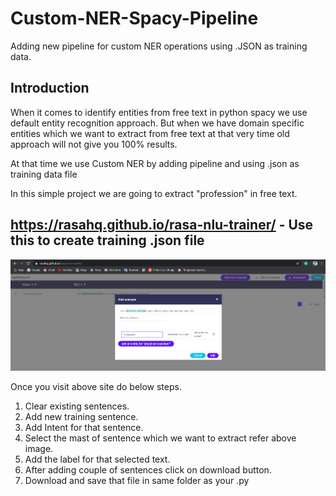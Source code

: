 # Custom-NER-Spacy-Pipeline
Adding new pipeline for custom NER operations using .JSON as training data.

## Introduction
When it comes to identify entities from free text in python spacy we use default entity recognition approach.
But when we have domain specific entities which we want to extract from free text at that very time old approach will not give you 100% results.

At that time we use Custom NER by adding pipeline and using .json as training data file

In this simple project we are going to extract "profession" in free text.

## https://rasahq.github.io/rasa-nlu-trainer/ - Use this to create training .json file
![](images/relu.PNG)

Once you visit above site do below steps.
1. Clear existing sentences.
2. Add new training sentence.
3. Add Intent for that sentence.
4. Select the mast of sentence which we want to extract refer above image.
5. Add the label for that selected text.
6. After adding couple of sentences click on download button.
7. Download and save that file in same folder as your .py


